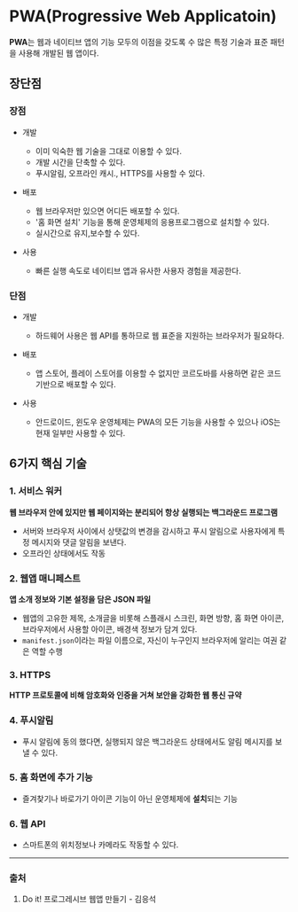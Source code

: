 # PWA(Progressive Web Applicatoin)

**PWA**는 웹과 네이티브 앱의 기능 모두의 이점을 갖도록 수 많은 특정 기술과 표준 패턴을 사용해 개발된 웹 앱이다.



## 장단점

### 장점

- 개발
  - 이미 익숙한 웹 기술을 그대로 이용할 수 있다.
  - 개발 시간을 단축할 수 있다.
  - 푸시알림, 오프라인 캐시., HTTPS를 사용할 수 있다.

- 배포
  - 웹 브라우저만 있으면 어디든 배포할 수 있다.
  - '홈 화면 설치' 기능을 통해 운영체제의 응용프로그램으로 설치할 수 있다.
  - 실시간으로 유지,보수할 수 있다.
- 사용
  - 빠른 실행 속도로 네이티브 앱과 유사한 사용자 경험을 제공한다.

### 단점

- 개발
  - 하드웨어 사용은 웹 API를 통하므로 웹 표준을 지원하는 브라우저가 필요하다.

- 배포
  - 앱 스토어, 플레이 스토어를 이용할 수 없지만 코르도바를 사용하면 같은 코드 기반으로 배포할 수 있다.
- 사용
  - 안드로이드, 윈도우 운영체제는 PWA의 모든 기능을 사용할 수 있으나 iOS는 현재 일부만 사용할 수 있다.



## 6가지 핵심 기술

### 1. 서비스 워커

 **웹 브라우저 안에 있지만 웹 페이지와는 분리되어 항상 실행되는 백그라운드 프로그램**

- 서버와 브라우저 사이에서 상탯값의 변경을 감시하고 푸시 알림으로 사용자에게 특정 메시지와 댓글 알림을 보낸다.
- 오프라인 상태에서도 작동



### 2. 웹앱 매니페스트

 **앱 소개 정보와 기본 설정을 담은 JSON 파일**

- 웹앱의 고유한 제목, 소개글을 비롯해 스플래시 스크린, 화면 방향, 홈 화면 아이콘, 브라우저에서 사용할 아이콘, 배경색 정보가 담겨 있다.
- `manifest.json`이라는 파일 이름으로, 자신이 누구인지 브라우저에 알리는 여권 같은 역할 수행



### 3. HTTPS

 **HTTP 프로토콜에 비해 암호화와 인증을 거쳐 보안을 강화한 웹 통신 규약**



### 4. 푸시알림

- 푸시 알림에 동의 했다면, 실행되지 않은 백그라운드 상태에서도 알림 메시지를 보낼 수 있다.



### 5. 홈 화면에 추가 기능

- 즐겨찾기나 바로가기 아이콘 기능이 아닌 운영체제에 **설치**되는 기능



### 6. 웹 API

- 스마트폰의 위치정보나 카메라도 작동할 수 있다.



---

### 출처

1. Do it! 프로그레시브 웹앱 만들기 - 김응석